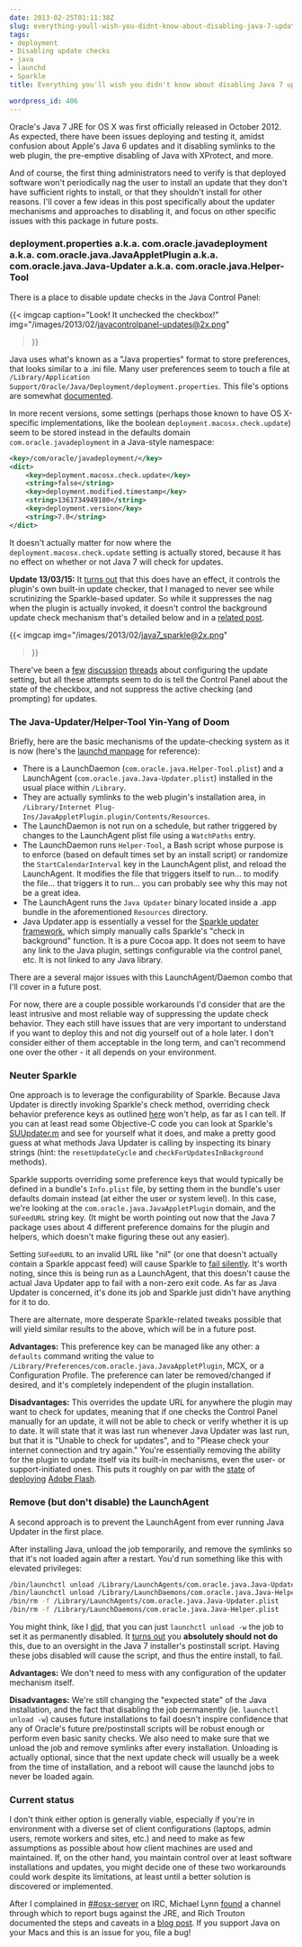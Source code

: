 ```yaml
---
date: 2013-02-25T01:11:38Z
slug: everything-youll-wish-you-didnt-know-about-disabling-java-7-updates
tags:
- deployment
- Disabling update checks
- java
- launchd
- Sparkle
title: Everything you'll wish you didn't know about disabling Java 7 updates

wordpress_id: 406
---
```


<!-- [![JavaCupLogo-161](images/2013/02/JavaCupLogo-161.png)](images/2013/02/JavaCupLogo-161.png) -->

Oracle's Java 7 JRE for OS X was first officially released in October 2012. As expected, there have been issues deploying and testing it, amidst confusion about Apple's Java 6 updates and it disabling symlinks to the web plugin, the pre-emptive disabling of Java with XProtect, and more.

And of course, the first thing administrators need to verify is that deployed software won't periodically nag the user to install an update that they don't have sufficient rights to install, or that they shouldn't install for other reasons. I'll cover a few ideas in this post specifically about the updater mechanisms and approaches to disabling it, and focus on other specific issues with this package in future posts.

<!--more-->



### deployment.properties a.k.a. com.oracle.javadeployment a.k.a. com.oracle.java.JavaAppletPlugin a.k.a. com.oracle.java.Java-Updater a.k.a. com.oracle.java.Helper-Tool



There is a place to disable update checks in the Java Control Panel:

{{< imgcap
  caption="Look! It unchecked the checkbox!"
  img="/images/2013/02/javacontrolpanel-updates@2x.png"
>}}

Java uses what's known as a "Java properties" format to store preferences, that looks similar to a .ini file. Many user preferences seem to touch a file at `/Library/Application Support/Oracle/Java/Deployment/deployment.properties`. This file's options are somewhat [documented](http://docs.oracle.com/javase/7/docs/technotes/guides/deployment/deployment-guide/properties.html).

In more recent versions, some settings (perhaps those known to have OS X-specific implementations, like the boolean `deployment.macosx.check.update`) seem to be stored instead in the defaults domain `com.oracle.javadeployment` in a Java-style namespace:


```xml
<key>/com/oracle/javadeployment/</key>
<dict>
  	<key>deployment.macosx.check.update</key>
  	<string>false</string>
   	<key>deployment.modified.timestamp</key>
   	<string>1361734949180</string>
   	<key>deployment.version</key>
   	<string>7.0</string>
</dict>
```



It doesn't actually matter for now where the `deployment.macosx.check.update` setting is actually stored, because it has no effect on whether or not Java 7 will check for updates.

**Update 13/03/15:** It [turns out](http://macops.ca/everything-youll-wish-you-didnt-know-about-disabling-java-7-updates/#comment-53) that this does have an effect, it controls the plugin's own built-in update checker, that I managed to never see while scrutinizing the Sparkle-based updater. So while it suppresses the nag when the plugin is actually invoked, it doesn't control the background update check mechanism that's detailed below and in a [related post](http://macops.ca/java-7-how-not-to-use-launchd-for-your-app/).

{{< imgcap
  img="/images/2013/02/java7_sparkle@2x.png"
>}}

There've been a [few](https://groups.google.com/d/topic/munki-dev/aDapiQcwu3o/discussion) [discussion](https://jamfnation.jamfsoftware.com/discussion.html?id=6489) [threads](https://jamfnation.jamfsoftware.com/discussion.html?id=6639) about configuring the update setting, but all these attempts seem to do is tell the Control Panel about the state of the checkbox, and not suppress the active checking (and prompting) for updates.


### The Java-Updater/Helper-Tool Yin-Yang of Doom

Briefly, here are the basic mechanisms of the update-checking system as it is now (here's the [launchd manpage](https://www.unix.com/man-page/osx/5/launchd.plist/) for reference):

  * There is a LaunchDaemon (`com.oracle.java.Helper-Tool.plist`) and a LaunchAgent (`com.oracle.java.Java-Updater.plist`) installed in the usual place within `/Library`.
  * They are actually symlinks to the web plugin's installation area, in `/Library/Internet Plug-Ins/JavaAppletPlugin.plugin/Contents/Resources`.
  * The LaunchDaemon is not run on a schedule, but rather triggered by changes to the LaunchAgent plist file using a `WatchPaths` entry.
  * The LaunchDaemon runs `Helper-Tool`, a Bash script whose purpose is to enforce (based on default times set by an install script) or randomize the `StartCalendarInterval` key in the LaunchAgent plist, and reload the LaunchAgent. It modifies the file that triggers itself to run... to modify the file... that triggers it to run... you can probably see why this may not be a great idea.
  * The LaunchAgent runs the `Java Updater` binary located inside a .app bundle in the aforementioned `Resources` directory.
  * Java Updater.app is essentially a vessel for the [Sparkle updater framework](http://sparkle.andymatuschak.org/), which simply manually calls Sparkle's "check in background" function. It is a pure Cocoa app. It does not seem to have any link to the Java plugin, settings configurable via the control panel, etc. It is not linked to any Java library.


There are a several major issues with this LaunchAgent/Daemon combo that I'll cover in a future post.

For now, there are a couple possible workarounds I'd consider that are the least intrusive and most reliable way of suppressing the update check behavior. They each still have issues that are very important to understand if you want to deploy this and not dig yourself out of a hole later. I don't consider either of them acceptable in the long term, and can't recommend one over the other - it all depends on your environment.


### Neuter Sparkle

One approach is to leverage the configurability of Sparkle. Because Java Updater is directly invoking Sparkle's check method, overriding check behavior preference keys as outlined [here](https://github.com/andymatuschak/Sparkle/wiki/customization) won't help, as far as I can tell. If you can at least read some Objective-C code you can look at Sparkle's [SUUpdater.m](https://github.com/andymatuschak/Sparkle/blob/master/SUUpdater.m) and see for yourself what it does, and make a pretty good guess at what methods Java Updater is calling by inspecting its binary strings (hint: the `resetUpdateCycle` and `checkForUpdatesInBackground` methods).

Sparkle supports overriding some preference keys that would typically be defined in a bundle's `Info.plist` file, by setting them in the bundle's user defaults domain instead (at either the user or system level). In this case, we're looking at the `com.oracle.java.JavaAppletPlugin` domain, and the `SUFeedURL` string key. (It might be worth pointing out now that the Java 7 package uses about 4 different preference domains for the plugin and helpers, which doesn't make figuring these out any easier).

Setting `SUFeedURL` to an invalid URL like "nil" (or one that doesn't actually contain a Sparkle appcast feed) will cause Sparkle to [fail silently](https://github.com/andymatuschak/Sparkle/blob/master/SUUpdater.m#L334). It's worth noting, since this is being run as a LaunchAgent, that this doesn't cause the actual Java Updater app to fail with a non-zero exit code. As far as Java Updater is concerned, it's done its job and Sparkle just didn't have anything for it to do.

There are alternate, more desperate Sparkle-related tweaks possible that will yield similar results to the above, which will be in a future post.

**Advantages:** This preference key can be managed like any other: a `defaults` command writing the value to `/Library/Preferences/com.oracle.java.JavaAppletPlugin`, MCX, or a Configuration Profile. The preference can later be removed/changed if desired, and it's completely independent of the plugin installation.

**Disadvantages:** This overrides the update URL for anywhere the plugin may want to check for updates, meaning that if one checks the Control Panel manually for an update, it will not be able to check or verify whether it is up to date. It will state that it was last run whenever Java Updater was last run, but that it is "Unable to check for updates", and to "Please check your internet connection and try again." You're essentially removing the ability for the plugin to update itself via its built-in mechanisms, even the user- or support-initiated ones. This puts it roughly on par with the [state](http://managingosx.wordpress.com/2012/08/22/flash-mob/) of [deploying](http://managingosx.wordpress.com/2012/08/19/more-on-flash-player-11-3/) [Adobe Flash](http://managingosx.wordpress.com/2012/08/24/flash-dance).


### Remove (but don't disable) the LaunchAgent

A second approach is to prevent the LaunchAgent from ever running Java Updater in the first place.

After installing Java, unload the job temporarily, and remove the symlinks so that it's not loaded again after a restart. You'd run something like this with elevated privileges:

```bash
/bin/launchctl unload /Library/LaunchAgents/com.oracle.java.Java-Updater.plist
/bin/launchctl unload /Library/LaunchDaemons/com.oracle.java.Java-Helper.plist
/bin/rm -f /Library/LaunchAgents/com.oracle.java.Java-Updater.plist
/bin/rm -f /Library/LaunchDaemons/com.oracle.java.Java-Helper.plist
```

You might think, like I [did](https://groups.google.com/d/msg/macenterprise/Vjoe-qo1ttA/Gkk4NyS2nfYJ), that you can just `launchctl unload -w` the job to set it as permanently disabled. It [turns out](https://groups.google.com/d/msg/macenterprise/Vjoe-qo1ttA/5dzpAUemVkEJ) you **absolutely should not do** this, due to an oversight in the Java 7 installer's postinstall script. Having these jobs disabled will cause the script, and thus the entire install, to fail.

**Advantages:** We don't need to mess with any configuration of the updater mechanism itself.

**Disadvantages:** We're still changing the "expected state" of the Java installation, and the fact that disabling the job permanently (ie. `launchctl unload -w`) causes future installations to fail doesn't inspire confidence that any of Oracle's future pre/postinstall scripts will be robust enough or perform even basic sanity checks. We also need to make sure that we unload the job and remove symlinks after every installation. Unloading is actually optional, since that the next update check will usually be a week from the time of installation, and a reboot will cause the launchd jobs to never be loaded again.


### Current status

I don't think either option is generally viable, especially if you're in environment with a diverse set of client configurations (laptops, admin users, remote workers and sites, etc.) and need to make as few assumptions as possible about how client machines are used and maintained. If, on the other hand, you maintain control over at least software installations and updates, you might decide one of these two workarounds could work despite its limitations, at least until a better solution is discovered or implemented.

After I complained in [##osx-server](http://webchat.freenode.net/?channels=#%23osx-server) on IRC, Michael Lynn [found](http://osx.michaellynn.org/freenode-osx-server/freenode-osx-server_2013-02-23.html) a channel through which to report bugs against the JRE, and Rich Trouton documented the steps and caveats in a [blog post](http://derflounder.wordpress.com/2013/02/23/filing-bugreports-with-oracle-for-mac-os-xs-java-7). If you support Java on your Macs and this is an issue for you, file a bug!
